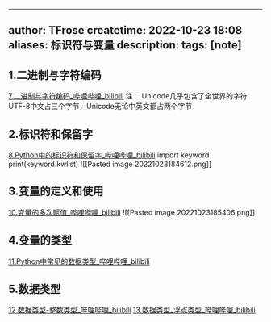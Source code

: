 
---
author: TFrose
createtime: 2022-10-23 18:08
aliases: 标识符与变量
description:
tags: [note]
---

## 1.二进制与字符编码
[7.二进制与字符编码_哔哩哔哩_bilibili](https://www.bilibili.com/video/BV1wD4y1o7AS/?p=8&spm_id_from=pageDriver&vd_source=2029b6b0b60ecbc6cf63989bfa56dd26)
注： Unicode几乎包含了全世界的字符
UTF-8中文占三个字节，Unicode无论中英文都占两个字节

## 2.标识符和保留字
[8.Python中的标识符和保留字_哔哩哔哩_bilibili](https://www.bilibili.com/video/BV1wD4y1o7AS/?p=9&spm_id_from=pageDriver&vd_source=2029b6b0b60ecbc6cf63989bfa56dd26)
import keyword
print(keyword.kwlist)
![[Pasted image 20221023184612.png]]

## 3.变量的定义和使用
[10.变量的多次赋值_哔哩哔哩_bilibili](https://www.bilibili.com/video/BV1wD4y1o7AS/?p=11&spm_id_from=pageDriver&vd_source=2029b6b0b60ecbc6cf63989bfa56dd26)
![[Pasted image 20221023185406.png]]

## 4.变量的类型
[11.Python中常见的数据类型_哔哩哔哩_bilibili](https://www.bilibili.com/video/BV1wD4y1o7AS/?p=12&spm_id_from=pageDriver&vd_source=2029b6b0b60ecbc6cf63989bfa56dd26)

## 5.数据类型
[12.数据类型-整数类型_哔哩哔哩_bilibili](https://www.bilibili.com/video/BV1wD4y1o7AS/?p=13&spm_id_from=pageDriver&vd_source=2029b6b0b60ecbc6cf63989bfa56dd26)
[13.数据类型_浮点类型_哔哩哔哩_bilibili](https://www.bilibili.com/video/BV1wD4y1o7AS/?p=14&spm_id_from=pageDriver&vd_source=2029b6b0b60ecbc6cf63989bfa56dd26)
